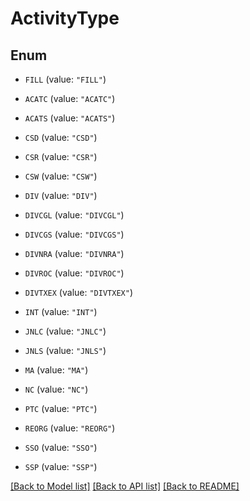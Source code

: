 # ActivityType

## Enum


* `FILL` (value: `"FILL"`)

* `ACATC` (value: `"ACATC"`)

* `ACATS` (value: `"ACATS"`)

* `CSD` (value: `"CSD"`)

* `CSR` (value: `"CSR"`)

* `CSW` (value: `"CSW"`)

* `DIV` (value: `"DIV"`)

* `DIVCGL` (value: `"DIVCGL"`)

* `DIVCGS` (value: `"DIVCGS"`)

* `DIVNRA` (value: `"DIVNRA"`)

* `DIVROC` (value: `"DIVROC"`)

* `DIVTXEX` (value: `"DIVTXEX"`)

* `INT` (value: `"INT"`)

* `JNLC` (value: `"JNLC"`)

* `JNLS` (value: `"JNLS"`)

* `MA` (value: `"MA"`)

* `NC` (value: `"NC"`)

* `PTC` (value: `"PTC"`)

* `REORG` (value: `"REORG"`)

* `SSO` (value: `"SSO"`)

* `SSP` (value: `"SSP"`)


[[Back to Model list]](../README.md#documentation-for-models) [[Back to API list]](../README.md#documentation-for-api-endpoints) [[Back to README]](../README.md)


